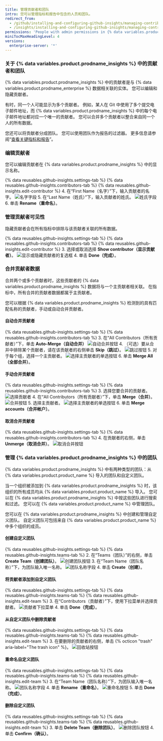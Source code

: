 ```yaml
---
title: 管理贡献者和团队
intro: 您可以管理指标和报告中包含的人员和团队。
redirect_from:
  - /github/installing-and-configuring-github-insights/managing-contributors-and-teams
  - /insights/installing-and-configuring-github-insights/managing-contributors-and-teams
permissions: 'People with admin permissions in {% data variables.product.prodname_insights %} can manage contributors and teams.'
miniTocMaxHeadingLevel: 4
versions:
  enterprise-server: '*'
---
```

### 关于 {% data variables.product.prodname_insights %} 中的贡献者和团队

{% data variables.product.prodname_insights %} 中的贡献者是与 {% data variables.product.prodname_enterprise %} 数据相关联的实体。 您可以编辑和隐藏贡献者。

有时，同一个人可能显示为多个贡献者。 例如，某人在 Git 中使用了多个提交电子邮件地址，而 {% data variables.product.prodname_insights %} 中的每个电子邮件地址都对应一个唯一的贡献者。 您可以合并多个贡献者以整合来自同一个人的所有数据。

您还可以将贡献者分成团队。 您可以使用团队作为报告的过滤器。 更多信息请参阅“[查看关键指标和报告](/insights/exploring-your-usage-of-github-enterprise/viewing-key-metrics-and-reports)”。

### 编辑贡献者

您可以编辑贡献者在 {% data variables.product.prodname_insights %} 中的显示名称。

{% data reusables.github-insights.settings-tab %}
{% data reusables.github-insights.contributors-tab %}
{% data reusables.github-insights.edit-contributor %}
4. 在“First Name（名字）”下，输入贡献者的名字。 ![名字字段](/assets/images/help/insights/first-name.png)
5. 在“Last Name（姓氏）”下，输入贡献者的姓氏。 ![姓氏字段](/assets/images/help/insights/last-name.png)
6. 单击 **Rename（重命名）**。

### 管理贡献者可见性

隐藏贡献者会在所有指标中排除与该贡献者关联的所有数据。

{% data reusables.github-insights.settings-tab %}
{% data reusables.github-insights.contributors-tab %}
{% data reusables.github-insights.edit-contributor %}
3. 选择或取消选择 **Show contributor（显示贡献者）**。 ![显示或隐藏贡献者的复选框](/assets/images/help/insights/show-contributor.png)
4. 单击 **Done（完成）**。

### 合并贡献者数据

合并两个或多个贡献者时，这些贡献者的 {% data variables.product.prodname_insights %} 数据将与一个主贡献者相关联。 在指标中，所有合并的贡献者数据都属于主贡献者。

您可以根据 {% data variables.product.prodname_insights %} 检测到的具有匹配名称的贡献者，手动或自动合并贡献者。

#### 自动合并贡献者

{% data reusables.github-insights.settings-tab %}
{% data reusables.github-insights.contributors-tab %}
3. 在“All Contributors（所有贡献者）”下，单击 **Auto-Merge（自动合并）** ![自动合并按钮](/assets/images/help/insights/auto-merge.png)
4. （可选）要从合并中排除某个贡献者，请在该贡献者的右侧单击 **Skip（跳过）**。 ![跳过按钮](/assets/images/help/insights/skip-contributor.png)
5. 对于每个组，选择一个主贡献者。 ![选择主贡献者的单选按钮](/assets/images/help/insights/select-primary.png)
6. 单击 **Merge All（全部合并）**。

#### 手动合并贡献者

{% data reusables.github-insights.settings-tab %}
{% data reusables.github-insights.contributors-tab %}
3. 选择您要合并的贡献者。 ![选择贡献者](/assets/images/help/insights/select-contributors.png)
4. 在“All Contributors（所有贡献者）”下，单击 **Merge（合并）**。 ![合并按钮](/assets/images/help/insights/merge-button.png)
5. 选择主贡献者。 ![选择主贡献者的单选按钮](/assets/images/help/insights/select-primary.png)
6. 单击 **Merge accounts（合并帐户）**。

#### 取消合并贡献者

{% data reusables.github-insights.settings-tab %}
{% data reusables.github-insights.contributors-tab %}
4. 在贡献者的右侧，单击 **Unmerge（取消合并）**。 ![取消合并按钮](/assets/images/help/insights/unmerge-contributor.png)

### 管理 {% data variables.product.prodname_insights %} 中的团队

{% data variables.product.prodname_insights %} 中有两种类型的团队：从 {% data variables.product.product_name %} 导入的团队和自定义团队。

当一个组织被添加到 {% data variables.product.prodname_insights %} 时，该组织的所有成员均从 {% data variables.product.product_name %} 导入。 您可以在 {% data variables.product.prodname_insights %} 中按这些团队进行搜索和过滤。 您可以在 {% data variables.product.product_name %} 中管理团队。

您可以在 {% data variables.product.prodname_insights %} 中创建和管理自定义团队。 自定义团队可包括来自 {% data variables.product.product_name %} 中多个组织的成员。

#### 创建自定义团队

{% data reusables.github-insights.settings-tab %}
{% data reusables.github-insights.teams-tab %}
2. 在“Teams（团队）”的右侧，单击 **Create Team（创建团队）**。 ![创建团队按钮](/assets/images/help/insights/create-team.png)
3. 在“Team Name（团队名称）”下，为团队输入唯一名称。 ![团队名称字段](/assets/images/help/insights/team-name.png)
4. 单击 **Create（创建）**。

#### 将贡献者添加到自定义团队

{% data reusables.github-insights.settings-tab %}
{% data reusables.github-insights.teams-tab %}
{% data reusables.github-insights.edit-team %}
3. 在“Contributors（贡献者）”下，使用下拉菜单并选择贡献者。 ![贡献者下拉菜单](/assets/images/help/insights/contributors-drop-down.png)
4. 单击 **Done（完成）**。

#### 从自定义团队中删除贡献者

{% data reusables.github-insights.settings-tab %}
{% data reusables.github-insights.teams-tab %}
{% data reusables.github-insights.edit-team %}
3. 在要删除的贡献者的右侧，单击 {% octicon "trash" aria-label="The trash icon" %}。 ![回收站按钮](/assets/images/help/insights/contributor-trashcan.png)

#### 重命名自定义团队

{% data reusables.github-insights.settings-tab %}
{% data reusables.github-insights.teams-tab %}
{% data reusables.github-insights.edit-team %}
3. 在“Team Name（团队名称）”下，为团队输入唯一名称。 ![团队名称字段](/assets/images/help/insights/rename-team.png)
4. 单击 **Rename（重命名）**。 ![重命名按钮](/assets/images/help/insights/rename-button-team.png)
5. 单击 **Done（完成）**。

#### 删除自定义团队

{% data reusables.github-insights.settings-tab %}
{% data reusables.github-insights.teams-tab %}
{% data reusables.github-insights.edit-team %}
3. 单击 **Delete Team（删除团队）**。 ![删除团队按钮](/assets/images/help/insights/delete-team.png)
4. 单击 **Confirm（确认）**。

